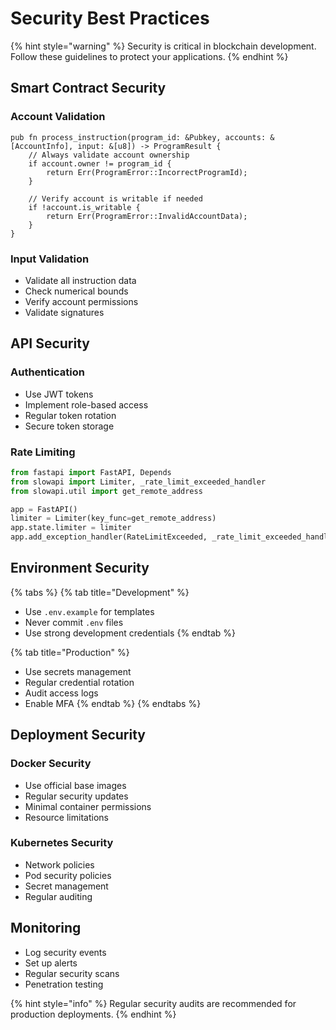 # Security Best Practices

{% hint style="warning" %}
Security is critical in blockchain development. Follow these guidelines to protect your applications.
{% endhint %}

## Smart Contract Security

### Account Validation
```solana
pub fn process_instruction(program_id: &Pubkey, accounts: &[AccountInfo], input: &[u8]) -> ProgramResult {
    // Always validate account ownership
    if account.owner != program_id {
        return Err(ProgramError::IncorrectProgramId);
    }
    
    // Verify account is writable if needed
    if !account.is_writable {
        return Err(ProgramError::InvalidAccountData);
    }
}
```

### Input Validation
* Validate all instruction data
* Check numerical bounds
* Verify account permissions
* Validate signatures

## API Security

### Authentication
* Use JWT tokens
* Implement role-based access
* Regular token rotation
* Secure token storage

### Rate Limiting
```python
from fastapi import FastAPI, Depends
from slowapi import Limiter, _rate_limit_exceeded_handler
from slowapi.util import get_remote_address

app = FastAPI()
limiter = Limiter(key_func=get_remote_address)
app.state.limiter = limiter
app.add_exception_handler(RateLimitExceeded, _rate_limit_exceeded_handler)
```

## Environment Security

{% tabs %}
{% tab title="Development" %}
* Use `.env.example` for templates
* Never commit `.env` files
* Use strong development credentials
{% endtab %}

{% tab title="Production" %}
* Use secrets management
* Regular credential rotation
* Audit access logs
* Enable MFA
{% endtab %}
{% endtabs %}

## Deployment Security

### Docker Security
* Use official base images
* Regular security updates
* Minimal container permissions
* Resource limitations

### Kubernetes Security
* Network policies
* Pod security policies
* Secret management
* Regular auditing

## Monitoring

* Log security events
* Set up alerts
* Regular security scans
* Penetration testing

{% hint style="info" %}
Regular security audits are recommended for production deployments.
{% endhint %}
